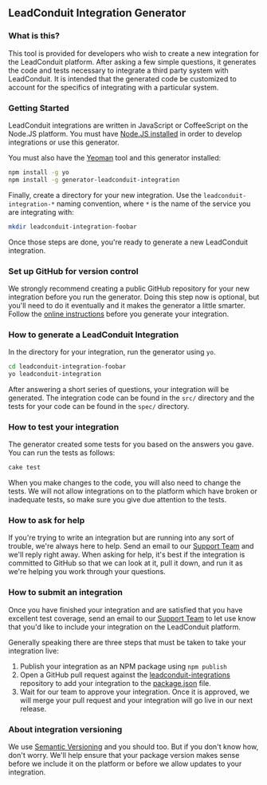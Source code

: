 ## LeadConduit Integration Generator

### What is this?

This tool is provided for developers who wish to create a new integration for the LeadConduit platform. After asking a few
simple questions, it generates the code and tests necessary to integrate a third party system with LeadConduit. It is
intended that the generated code be customized to account for the specifics of integrating with a particular system.



### Getting Started

LeadConduit integrations are written in JavaScript or CoffeeScript on the Node.JS platform. You must have
[Node.JS installed](http://node.js/download) in order to develop integrations or use this generator.

You must also have the [Yeoman](http://yeoman.io) tool and this generator installed:

```bash
npm install -g yo
npm install -g generator-leadconduit-integration
```

Finally, create a directory for your new integration. Use the `leadconduit-integration-*` naming convention, where
`*` is the name of the service you are integrating with:

```bash
mkdir leadconduit-integration-foobar
```

Once those steps are done, you're ready to generate a new LeadConduit integration.



### Set up GitHub for version control

We strongly recommend creating a public GitHub repository for your new integration before you run the generator. Doing this
step now is optional, but you'll need to do it eventually and it makes the generator a little smarter. Follow the
[online instructions](https://help.github.com/articles/creating-a-new-repository/) before you generate your integration.



### How to generate a LeadConduit Integration

In the directory for your integration, run the generator using `yo`.

```bash
cd leadconduit-integration-foobar
yo leadconduit-integration
```

After answering a short series of questions, your integration will be generated. The integration code can be found
in the `src/` directory and the tests for your code can be found in the `spec/` directory.



### How to test your integration

The generator created some tests for you based on the answers you gave. You can run the tests as follows:

```bash
cake test
```

When you make changes to the code, you will also need to change the tests. We will not allow integrations on to the platform
which have broken or inadequate tests, so make sure you give due attention to the tests.



### How to ask for help

If you're trying to write an integration but are running into any sort of trouble, we're always here to help. Send an
email to our [Support Team](mailto:support@activeprospect.com) and we'll reply right away. When asking for help, it's best
if the integration is committed to GitHub so that we can look at it, pull it down, and run it as we're helping you work
through your questions.



### How to submit an integration

Once you have finished your integration and are satisfied that you have excellent test coverage, send an email to our
[Support Team](mailto:support@activeprospect.com) to let use know that you'd like to include your integration on the
LeadConduit platform.

Generally speaking there are three steps that must be taken to take your integration live:

 1. Publish your integration as an NPM package using `npm publish`
 2. Open a GitHub pull request against the [leadconduit-integrations](https://github.com/activeprospect/leadconduit-integrations)
    repository to add your integration to the [package.json](https://github.com/activeprospect/leadconduit-integrations/blob/master/package.json) file.
 3. Wait for our team to approve your integration. Once it is approved, we will merge your pull request and your
    integration will go live in our next release.



### About integration versioning

We use [Semantic Versioning](http://semver.org) and you should too. But if you don't know how, don't worry. We'll help
ensure that your package version makes sense before we include it on the platform or before we allow updates to your
integration.


